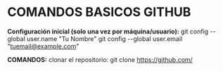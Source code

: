# COMANDOS BASICOS GITHUB

**Configuración inicial (solo una vez por máquina/usuario):**
git config --global user.name "Tu Nombre"
git config --global user.email "tuemail@example.com"

**COMANDOS:**
clonar el repositorio:
git clone https://github.com/

